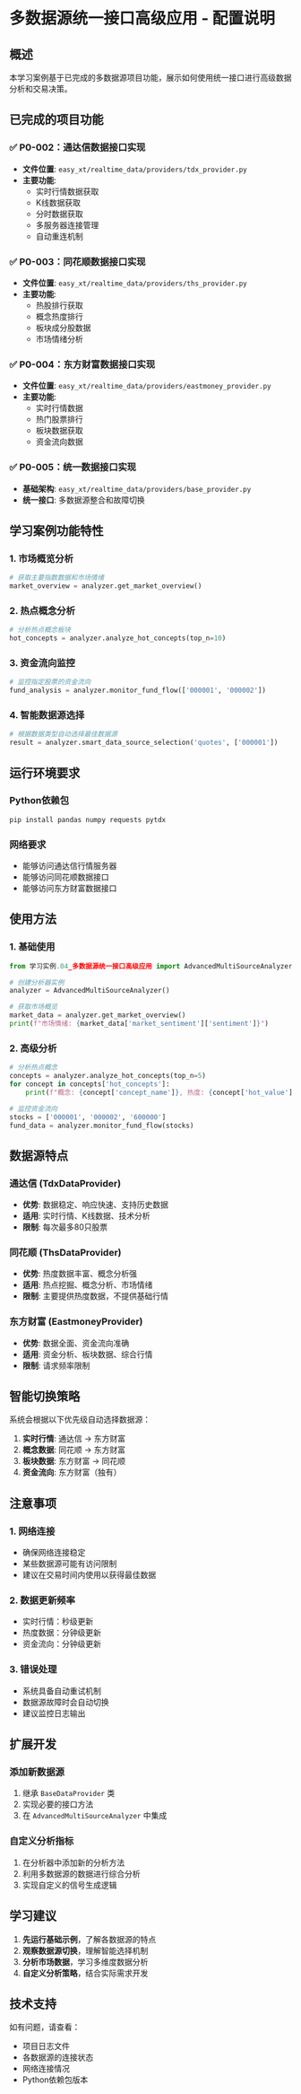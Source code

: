 # 多数据源统一接口高级应用 - 配置说明

## 概述

本学习案例基于已完成的多数据源项目功能，展示如何使用统一接口进行高级数据分析和交易决策。

## 已完成的项目功能

### ✅ P0-002：通达信数据接口实现
- **文件位置**: `easy_xt/realtime_data/providers/tdx_provider.py`
- **主要功能**:
  - 实时行情数据获取
  - K线数据获取
  - 分时数据获取
  - 多服务器连接管理
  - 自动重连机制

### ✅ P0-003：同花顺数据接口实现
- **文件位置**: `easy_xt/realtime_data/providers/ths_provider.py`
- **主要功能**:
  - 热股排行获取
  - 概念热度排行
  - 板块成分股数据
  - 市场情绪分析

### ✅ P0-004：东方财富数据接口实现
- **文件位置**: `easy_xt/realtime_data/providers/eastmoney_provider.py`
- **主要功能**:
  - 实时行情数据
  - 热门股票排行
  - 板块数据获取
  - 资金流向数据

### ✅ P0-005：统一数据接口实现
- **基础架构**: `easy_xt/realtime_data/providers/base_provider.py`
- **统一接口**: 多数据源整合和故障切换

## 学习案例功能特性

### 1. 市场概览分析
```python
# 获取主要指数数据和市场情绪
market_overview = analyzer.get_market_overview()
```

### 2. 热点概念分析
```python
# 分析热点概念板块
hot_concepts = analyzer.analyze_hot_concepts(top_n=10)
```

### 3. 资金流向监控
```python
# 监控指定股票的资金流向
fund_analysis = analyzer.monitor_fund_flow(['000001', '000002'])
```

### 4. 智能数据源选择
```python
# 根据数据类型自动选择最佳数据源
result = analyzer.smart_data_source_selection('quotes', ['000001'])
```

## 运行环境要求

### Python依赖包
```bash
pip install pandas numpy requests pytdx
```

### 网络要求
- 能够访问通达信行情服务器
- 能够访问同花顺数据接口
- 能够访问东方财富数据接口

## 使用方法

### 1. 基础使用
```python
from 学习实例.04_多数据源统一接口高级应用 import AdvancedMultiSourceAnalyzer

# 创建分析器实例
analyzer = AdvancedMultiSourceAnalyzer()

# 获取市场概览
market_data = analyzer.get_market_overview()
print(f"市场情绪: {market_data['market_sentiment']['sentiment']}")
```

### 2. 高级分析
```python
# 分析热点概念
concepts = analyzer.analyze_hot_concepts(top_n=5)
for concept in concepts['hot_concepts']:
    print(f"概念: {concept['concept_name']}, 热度: {concept['hot_value']}")

# 监控资金流向
stocks = ['000001', '000002', '600000']
fund_data = analyzer.monitor_fund_flow(stocks)
```

## 数据源特点

### 通达信 (TdxDataProvider)
- **优势**: 数据稳定、响应快速、支持历史数据
- **适用**: 实时行情、K线数据、技术分析
- **限制**: 每次最多80只股票

### 同花顺 (ThsDataProvider)
- **优势**: 热度数据丰富、概念分析强
- **适用**: 热点挖掘、概念分析、市场情绪
- **限制**: 主要提供热度数据，不提供基础行情

### 东方财富 (EastmoneyProvider)
- **优势**: 数据全面、资金流向准确
- **适用**: 资金分析、板块数据、综合行情
- **限制**: 请求频率限制

## 智能切换策略

系统会根据以下优先级自动选择数据源：

1. **实时行情**: 通达信 → 东方财富
2. **概念数据**: 同花顺 → 东方财富  
3. **板块数据**: 东方财富 → 同花顺
4. **资金流向**: 东方财富（独有）

## 注意事项

### 1. 网络连接
- 确保网络连接稳定
- 某些数据源可能有访问限制
- 建议在交易时间内使用以获得最佳数据

### 2. 数据更新频率
- 实时行情：秒级更新
- 热度数据：分钟级更新
- 资金流向：分钟级更新

### 3. 错误处理
- 系统具备自动重试机制
- 数据源故障时会自动切换
- 建议监控日志输出

## 扩展开发

### 添加新数据源
1. 继承 `BaseDataProvider` 类
2. 实现必要的接口方法
3. 在 `AdvancedMultiSourceAnalyzer` 中集成

### 自定义分析指标
1. 在分析器中添加新的分析方法
2. 利用多数据源的数据进行综合分析
3. 实现自定义的信号生成逻辑

## 学习建议

1. **先运行基础示例**，了解各数据源的特点
2. **观察数据源切换**，理解智能选择机制
3. **分析市场数据**，学习多维度数据分析
4. **自定义分析策略**，结合实际需求开发

## 技术支持

如有问题，请查看：
- 项目日志文件
- 各数据源的连接状态
- 网络连接情况
- Python依赖包版本
